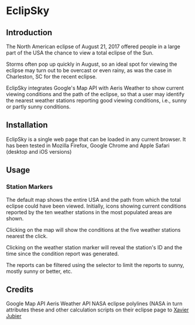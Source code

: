 # EclipSky

## Introduction
The North American eclipse of August 21, 2017 offered people in a large part of the USA the chance to view a total eclipse of the Sun.

Storms often pop up quickly in August, so an ideal spot for viewing the eclipse may turn out to be overcast or even rainy, as was the case in Charleston, SC for the recent eclipse.

EclipSky integrates Google's Map API with Aeris Weather to show current viewing conditions and the path of the eclipse, so that a user may identify the nearest weather stations reporting good viewing conditions, i.e., sunny or partly sunny conditions.

## Installation
EclipSky is a single web page that can be loaded in any current browser. It has been tested in Mozilla Firefox, Google Chrome and Apple Safari (desktop and iOS versions)

## Usage
### Station Markers
The default map shows the entire USA and the path from which the total eclipse could have been viewed. Initially, icons showing current conditions reported by the ten weather stations in the most populated areas are shown.

Clicking on the map will show the conditions at the five weather stations nearest the click.

Clicking on the weather station marker will reveal the station's ID and the time since the condition report was generated.

The reports can be filtered using the selector to limit the reports to sunny, mostly sunny or better, etc.

## Credits
Google Map API
Aeris Weather API
NASA eclipse polylines (NASA in turn attributes these and other calculation scripts on their eclipse page to [Xavier Jubier](http://xjubier.free.fr)